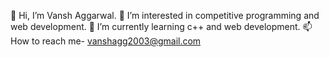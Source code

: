 👋 Hi, I’m Vansh Aggarwal.
👀 I’m interested in competitive programming and web development.
🌱 I’m currently learning c++ and web development.
📫 How to reach me- vanshagg2003@gmail.com
